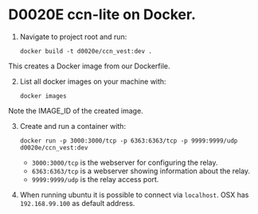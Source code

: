 # D0020E ccn-lite on Docker.

1. Navigate to project root and run:
    ```
    docker build -t d0020e/ccn_vest:dev .
    ```
This creates a Docker image from our Dockerfile.

2. List all docker images on your machine with:
    ```
    docker images
    ```
Note the IMAGE_ID of the created image.

3. Create and run a container with:
    ```
    docker run -p 3000:3000/tcp -p 6363:6363/tcp -p 9999:9999/udp d0020e/ccn_vest:dev
    ```
      * `3000:3000/tcp` is the webserver for configuring the relay.
      * `6363:6363/tcp` is a webserver showing information about the relay.
      * `9999:9999/udp` is the relay access port.


4. When running ubuntu it is possible to connect via `localhost`. OSX has `192.168.99.100` as default address.
